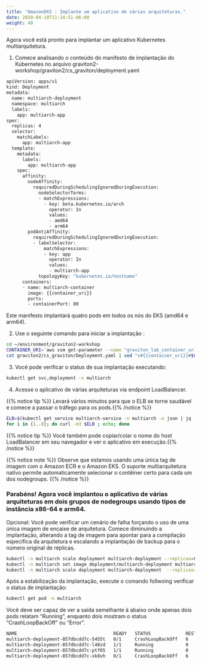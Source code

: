 ```yaml
---
title: "AmazonEKS : Implante um aplicativo de várias arquiteturas."
date: 2020-04-10T11:14:51-06:00
weight: 40
---
```


Agora você está pronto para implantar um aplicativo Kubernetes multiarquitetura.

1. Comece analisando o conteúdo do manifesto de implantação do Kubernetes no arquivo graviton2-workshop/graviton2/cs_graviton/deployment.yaml

```bash
apiVersion: apps/v1
kind: Deployment
metadata:
  name: multiarch-deployment
  namespace: multiarch
  labels:
    app: multiarch-app
spec:
  replicas: 4
  selector:
    matchLabels:
      app: multiarch-app
  template:
    metadata:
      labels:
        app: multiarch-app
    spec:
      affinity:
        nodeAffinity:
          requiredDuringSchedulingIgnoredDuringExecution:
            nodeSelectorTerms:
            - matchExpressions:
              - key: beta.kubernetes.io/arch
                operator: In
                values:
                - amd64
                - arm64
        podAntiAffinity:
          requiredDuringSchedulingIgnoredDuringExecution:
          - labelSelector:
              matchExpressions:
              - key: app
                operator: In
                values:
                - multiarch-app
            topologyKey: "kubernetes.io/hostname"
      containers:
      - name: multiarch-container
        image: {{container_uri}} 
        ports:
        - containerPort: 80
```

Este manifesto implantará quatro pods em todos os nós do EKS (amd64 e arm64).

2. Use o seguinte comando para iniciar a implantação :

```bash
cd ~/environment/graviton2-workshop
CONTAINER_URI=`aws ssm get-parameter --name "graviton_lab_container_uri" | jq -r .Parameter.Value`
cat graviton2/cs_graviton/Deployment.yaml | sed "s#{{container_uri}}#$CONTAINER_URI#" | kubectl apply -f -
```

3. Você pode verificar o status de sua implantação executando:

```bash
kubectl get svc,deployment -n multiarch
```

4. Acesse o aplicativo de várias arquiteturas via endpoint LoadBalancer.

{{% notice tip %}} 
Levará vários minutos para que o ELB se torne saudável e comece a passar o tráfego para os pods.{{% /notice %}}

```bash
ELB=$(kubectl get service multiarch-service -n multiarch -o json | jq -r '.status.loadBalancer.ingress[].hostname')
for i in {1..8}; do curl -m3 $ELB ; echo; done
```
{{% notice tip %}} 
Você também pode copiar/colar o nome do host LoadBalancer em seu navegador e ver o aplicativo em execução.{{% /notice %}}

{{% notice note %}}
Observe que estamos usando uma única tag de imagem com o Amazon ECR e o Amazon EKS. O suporte multiarquitetura nativo permite automaticamente selecionar o contêiner certo para cada um dos nodegroups.
{{% /notice %}}

### Parabéns! Agora você implantou o aplicativo de várias arquiteturas em dois grupos de nodegroups usando tipos de instância x86-64 e arm64.


Opcional: Você pode verificar um cenário de falha forçando o uso de uma única imagem de encaixe de arquitetura. Comece diminuindo a implantação, alterando a tag de imagem para apontar para a compilação específica da arquitetura e escalando a implantação de backup para o número original de réplicas.

```bash
kubectl -n multiarch scale deployment multiarch-deployment --replicas=0
kubectl -n multiarch set image deployment/multiarch-deployment multiarch-container=$CONTAINER_URI-x86
kubectl -n multiarch scale deployment multiarch-deployment  --replicas=4
```

Após a estabilização da implantação, execute o comando follwoing verificar o status de implantação:

```bash 
kubectl get pod -n multiarch 
```

Você deve ser capaz de ver a saída semelhante à abaixo onde apenas dois pods relatam “Running”, enquanto dois mostram o status “CrashLoopBackOff” ou “Error”.

```bash
NAME                                    READY   STATUS             RESTARTS   AGE
multiarch-deployment-857dbcdd7c-5455t   0/1     CrashLoopBackOff   6          9m33s
multiarch-deployment-857dbcdd7c-l48zd   1/1     Running            0          9m33s
multiarch-deployment-857dbcdd7c-ptf65   1/1     Running            0          9m33s
multiarch-deployment-857dbcdd7c-xk8vh   0/1     CrashLoopBackOff   6          9m33s
```










